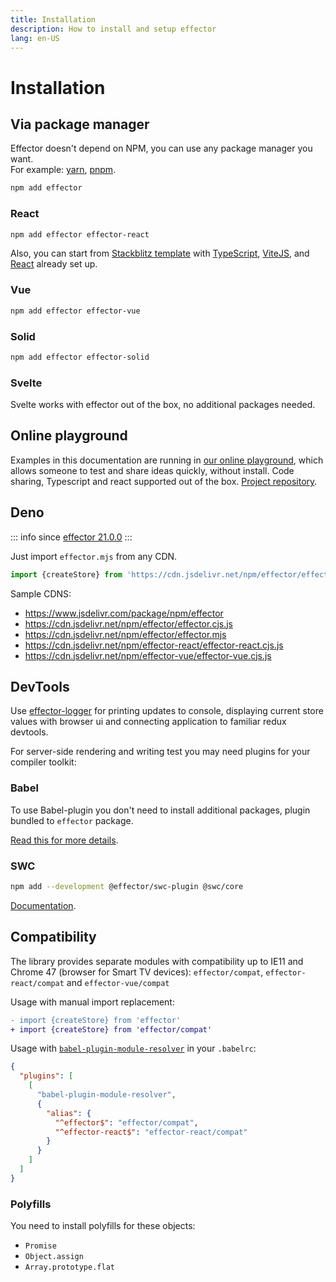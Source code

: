 ```yaml
---
title: Installation
description: How to install and setup effector
lang: en-US
---
```


# Installation

## Via package manager

Effector doesn't depend on NPM, you can use any package manager you want.<br/>
For example: [yarn](https://yarnpkg.com/), [pnpm](https://pnpm.io/).

```bash
npm add effector
```

### React

```bash
npm add effector effector-react
```

Also, you can start from [Stackblitz template](https://stackblitz.com/fork/github/effector/vite-react-template) with [TypeScript](https://typescriptlang.org/), [ViteJS](https://vitejs.dev/), and [React](https://reactjs.org/) already set up.

### Vue

```bash
npm add effector effector-vue
```

### Solid

```bash
npm add effector effector-solid
```

### Svelte

Svelte works with effector out of the box, no additional packages needed.

## Online playground

Examples in this documentation are running in [our online playground](https://share.effector.dev), which allows someone to test and share ideas quickly, without install. Code sharing, Typescript and react supported out of the box. [Project repository](https://github.com/effector/repl).

## Deno

::: info since
[effector 21.0.0](https://changelog.effector.dev/#effector-21-0-0)
:::

Just import `effector.mjs` from any CDN.

```typescript
import {createStore} from 'https://cdn.jsdelivr.net/npm/effector/effector.mjs'
```

Sample CDNS:

- https://www.jsdelivr.com/package/npm/effector
- https://cdn.jsdelivr.net/npm/effector/effector.cjs.js
- https://cdn.jsdelivr.net/npm/effector/effector.mjs
- https://cdn.jsdelivr.net/npm/effector-react/effector-react.cjs.js
- https://cdn.jsdelivr.net/npm/effector-vue/effector-vue.cjs.js

## DevTools

Use [effector-logger](https://github.com/effector/logger) for printing updates to console, displaying current store values with browser ui and connecting application to familiar redux devtools.

For server-side rendering and writing test you may need plugins for your compiler toolkit:

### Babel

To use Babel-plugin you don't need to install additional packages, plugin bundled to `effector` package.

[Read this for more details](/api/effector/babel-plugin).

### SWC

```bash
npm add --development @effector/swc-plugin @swc/core
```

[Documentation](https://github.com/effector/swc-plugin).

## Compatibility

The library provides separate modules with compatibility up to IE11 and Chrome 47 (browser for Smart TV devices): `effector/compat`, `effector-react/compat` and `effector-vue/compat`

Usage with manual import replacement:

```diff
- import {createStore} from 'effector'
+ import {createStore} from 'effector/compat'
```

Usage with [`babel-plugin-module-resolver`](https://github.com/tleunen/babel-plugin-module-resolver) in your `.babelrc`:

```json
{
  "plugins": [
    [
      "babel-plugin-module-resolver",
      {
        "alias": {
          "^effector$": "effector/compat",
          "^effector-react$": "effector-react/compat"
        }
      }
    ]
  ]
}
```

### Polyfills

You need to install polyfills for these objects:

- `Promise`
- `Object.assign`
- `Array.prototype.flat`
